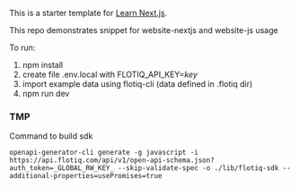 This is a starter template for [Learn Next.js](https://nextjs.org/learn).

This repo demonstrates snippet for website-nextjs and website-js usage

To run:
1. npm install
2. create file .env.local with FLOTIQ_API_KEY=_key_
3. import example data using flotiq-cli (data defined in .flotiq  dir)
4. npm run dev

### TMP
Command to build sdk
```
openapi-generator-cli generate -g javascript -i https://api.flotiq.com/api/v1/open-api-schema.json?auth_token=_GLOBAL_RW_KEY_ --skip-validate-spec -o ./lib/flotiq-sdk --additional-properties=usePromises=true
```
